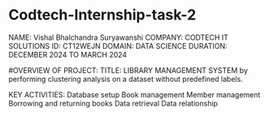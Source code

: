# Codtech-Internship-task-2
NAME: Vishal Bhalchandra Suryawanshi
COMPANY: CODTECH IT SOLUTIONS
ID: CT12WEJN
DOMAIN: DATA SCIENCE
DURATION: DECEMBER 2024 TO MARCH 2024

#OVERVIEW OF PROJECT:
TITLE: LIBRARY MANAGEMENT SYSTEM by performing clustering analysis on a dataset without predefined labels.

KEY ACTIVITIES: 
Database setup
Book management
Member management
Borrowing and returning books
Data retrieval
Data relationship
